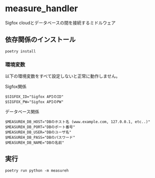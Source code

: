 # measure_handler

Sigfox cloudとデータベースの間を接続するミドルウェア

## 依存関係のインストール

```shell
poetry install
```

### 環境変数

以下の環境変数をすべて設定しないと正常に動作しません。

Sigfox関係

```shell
$SIGFOX_ID="Sigfox APIのID"
$SIGFOX_PW="Sigfox APIのPW"
```

データベース関係

```shell
$MEASUREH_DB_HOST="DBのホスト名 (www.example.com, 127.0.0.1, etc..)"
$MEASUREH_DB_PORT="DBのポート番号"
$MEASUREH_DB_USER="DBのユーザ名"
$MEASUREH_DB_PASS="DBのパスワード"
$MEASUREH_DB_NAME="DBの名前"
```

## 実行

```shell
poetry run python -m measureh
```
